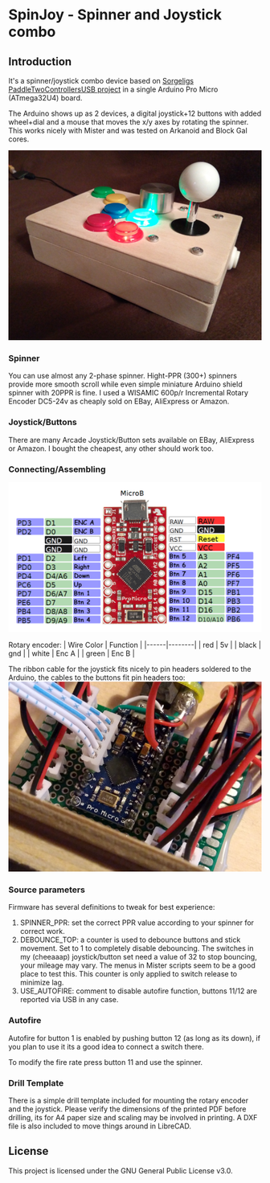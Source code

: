 # SpinJoy - Spinner and Joystick combo

## Introduction
It's a spinner/joystick combo device based on [Sorgeligs PaddleTwoControllersUSB project](https://github.com/MiSTer-devel/Retro-Controllers-USB-MiSTer/tree/master/PaddleTwoControllersUSB) in a single Arduino Pro Micro (ATmega32U4) board.

The Arduino shows up as 2 devices, a digital joystick+12 buttons with added wheel+dial and a mouse that moves the x/y axes by rotating the spinner. This works nicely with Mister and was tested on Arkanoid and Block Gal cores.

![SpinJoy](SpinJoy.png?raw=true "SpinJoy")

### Spinner
You can use almost any 2-phase spinner. Hight-PPR (300+) spinners provide more smooth scroll while even simple miniature Arduino shield spinner with 20PPR is fine.
I used a WISAMIC 600p/r Incremental Rotary Encoder DC5-24v as cheaply sold on EBay, AliExpress or Amazon.

### Joystick/Buttons
There are many Arcade Joystick/Button sets available on EBay, AliExpress or Amazon.
I bought the cheapest, any other should work too.

### Connecting/Assembling

![Arduino Pro Micro Pinout](Pinout.png?raw=true "Arduino Pro Micro Pinout")

Rotary encoder:
| Wire Color | Function |
|------|--------|
| red | 5v |
| black | gnd |
| white | Enc A |
| green | Enc B |

The ribbon cable for the joystick fits nicely to pin headers soldered to the Arduino, the cables to the buttons fit pin headers too:
![Arduino Joystick connector](JoystickConnect.png?raw=true "Arduino Joystick connector")

### Source parameters
Firmware has several definitions to tweak for best experience:

1. SPINNER_PPR: set the correct PPR value according to your spinner for correct work.
2. DEBOUNCE_TOP: a counter is used to debounce buttons and stick movement. Set to 1 to completely disable debouncing. The switches in my (cheeaaap) joystick/button set need a value of 32 to stop bouncing, your mileage may vary. The menus in Mister scripts seem to be a good place to test this. This counter is only applied to switch release to minimize lag.
3. USE_AUTOFIRE: comment to disable autofire function, buttons 11/12 are reported via USB in any case.

### Autofire
Autofire for button 1 is enabled by pushing button 12 (as long as its down), if you plan to use it its a good idea to connect a switch there.

To modify the fire rate press button 11 and use the spinner.

### Drill Template
There is a simple drill template included for mounting the rotary encoder and the joystick. Please verify the dimensions of the printed PDF before drilling, its for A4 paper size and scaling may be involved in printing.
A DXF file is also included to move things around in LibreCAD.

## License
This project is licensed under the GNU General Public License v3.0.
